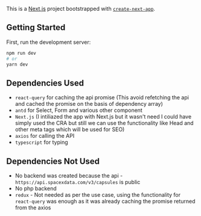 This is a [Next.js](https://nextjs.org/) project bootstrapped with [`create-next-app`](https://github.com/vercel/next.js/tree/canary/packages/create-next-app).

## Getting Started

First, run the development server:

```bash
npm run dev
# or
yarn dev
```
## Dependencies Used

- `react-query` for caching the api promise (This avoid refetching the api and cached the promise on the basis of dependency array)
- `antd` for Select, Form and various other component
- `Next.js` (I intiliazed the app with Next.js but it wasn't need I could have simply used the CRA but still we can use the functionality like Head and other meta tags which will be used for SEO)
- `axios` for calling the API
- `typescript` for typing


## Dependencies Not Used

- No backend was created because the api - `https://api.spacexdata.com/v3/capsules` is public
- No php backend
- `redux` - Not needed as per the use case, using the functionality for `react-query` was enough as it was already caching the promise returned from the axios